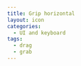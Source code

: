 ```yaml
---
title: Grip horizontal
layout: icon
categories:
  - UI and keyboard
tags:
  - drag
  - grab
---
```

